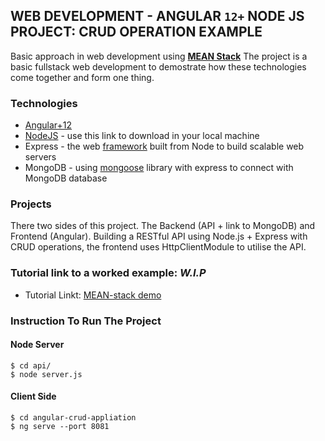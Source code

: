 ## WEB DEVELOPMENT - ANGULAR **`12+`** NODE JS PROJECT: CRUD OPERATION EXAMPLE

Basic approach in web development using [**MEAN Stack**](https://dev.to/thamaraiselvam/mean-stack-cheat-sheet-5a1n) 
The project is a basic fullstack web development to demostrate how these technologies come together and form one thing.

### Technologies
* [Angular+12](https://angular.io/guide/setup-local)
* [NodeJS](https://nodejs.org/en/download/) - use this link to download in your local machine
* Express - the web [framework](https://expressjs.com/) built from Node to build scalable web servers
* MongoDB - using [mongoose](https://mongoosejs.com/) library with express to connect with MongoDB database

### Projects
There two sides of this project. The Backend (API + link to MongoDB) and Frontend (Angular).
Building a RESTful API using Node.js + Express with CRUD operations, the frontend uses HttpClientModule to utilise the API.

### Tutorial link to a worked example: ***W.I.P***

* Tutorial Linkt: [MEAN-stack demo](https://mean-guide.vercel.app/)

### Instruction To Run The Project

#### Node Server
```
$ cd api/
$ node server.js

```

#### Client Side
```
$ cd angular-crud-appliation
$ ng serve --port 8081
```
